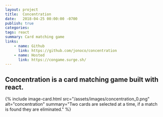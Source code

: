 ```yaml
---
layout: project
title:  Concentration
date:   2018-04-25 00:00:00 -0700
publish: true
categories: 
tags: react
summary: Card matching game
links: 
    - name: Github
      link: https://github.com/jonoco/concentration
    - name: Hosted
      link: https://congame.surge.sh/
---
```

## Concentration is a card matching game built with react.

{% include image-card.html 
    src="/assets/images/concentration_0.png"
    alt="concentration" 
    summary="Two cards are selected at a time, if a match is found they are eliminated." 
%}
